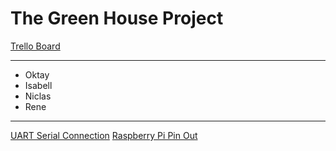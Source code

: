 # The Green House Project

[Trello Board](https://trello.com/b/E3ehaCf5/projeckt)

---
- Oktay
- Isabell
- Niclas
- Rene

---

[UART Serial Connection](https://roboticsbackend.com/raspberry-pi-arduino-serial-communication/#Serial_via_GPIOs)
[Raspberry Pi Pin Out](https://de.pinout.xyz/pinout/uart)